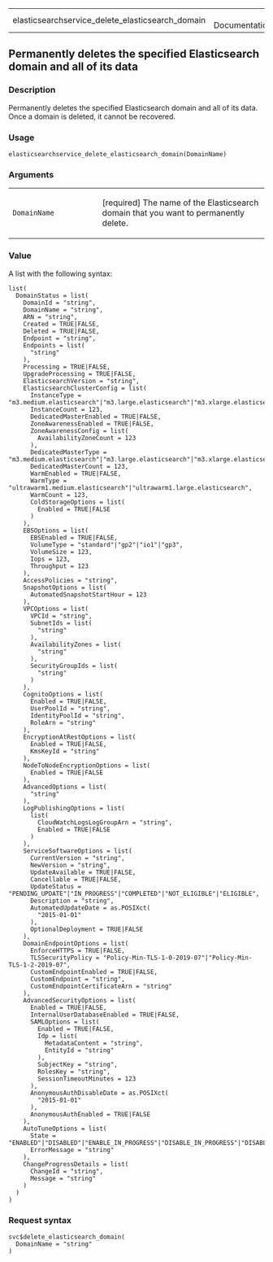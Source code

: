 <table style="width: 100%;">
<tbody>
<tr class="odd">
<td>elasticsearchservice_delete_elasticsearch_domain</td>
<td style="text-align: right;">R Documentation</td>
</tr>
</tbody>
</table>

## Permanently deletes the specified Elasticsearch domain and all of its data

### Description

Permanently deletes the specified Elasticsearch domain and all of its
data. Once a domain is deleted, it cannot be recovered.

### Usage

    elasticsearchservice_delete_elasticsearch_domain(DomainName)

### Arguments

<table>
<colgroup>
<col style="width: 35%" />
<col style="width: 65%" />
</colgroup>
<tbody>
<tr class="odd">
<td><code
id="elasticsearchservice_delete_elasticsearch_domain_:_DomainName">DomainName</code></td>
<td><p>[required] The name of the Elasticsearch domain that you want to
permanently delete.</p></td>
</tr>
</tbody>
</table>

### Value

A list with the following syntax:

    list(
      DomainStatus = list(
        DomainId = "string",
        DomainName = "string",
        ARN = "string",
        Created = TRUE|FALSE,
        Deleted = TRUE|FALSE,
        Endpoint = "string",
        Endpoints = list(
          "string"
        ),
        Processing = TRUE|FALSE,
        UpgradeProcessing = TRUE|FALSE,
        ElasticsearchVersion = "string",
        ElasticsearchClusterConfig = list(
          InstanceType = "m3.medium.elasticsearch"|"m3.large.elasticsearch"|"m3.xlarge.elasticsearch"|"m3.2xlarge.elasticsearch"|"m4.large.elasticsearch"|"m4.xlarge.elasticsearch"|"m4.2xlarge.elasticsearch"|"m4.4xlarge.elasticsearch"|"m4.10xlarge.elasticsearch"|"m5.large.elasticsearch"|"m5.xlarge.elasticsearch"|"m5.2xlarge.elasticsearch"|"m5.4xlarge.elasticsearch"|"m5.12xlarge.elasticsearch"|"r5.large.elasticsearch"|"r5.xlarge.elasticsearch"|"r5.2xlarge.elasticsearch"|"r5.4xlarge.elasticsearch"|"r5.12xlarge.elasticsearch"|"c5.large.elasticsearch"|"c5.xlarge.elasticsearch"|"c5.2xlarge.elasticsearch"|"c5.4xlarge.elasticsearch"|"c5.9xlarge.elasticsearch"|"c5.18xlarge.elasticsearch"|"ultrawarm1.medium.elasticsearch"|"ultrawarm1.large.elasticsearch"|"t2.micro.elasticsearch"|"t2.small.elasticsearch"|"t2.medium.elasticsearch"|"r3.large.elasticsearch"|"r3.xlarge.elasticsearch"|"r3.2xlarge.elasticsearch"|"r3.4xlarge.elasticsearch"|"r3.8xlarge.elasticsearch"|"i2.xlarge.elasticsearch"|"i2.2xlarge.elasticsearch"|"d2.xlarge.elasticsearch"|"d2.2xlarge.elasticsearch"|"d2.4xlarge.elasticsearch"|"d2.8xlarge.elasticsearch"|"c4.large.elasticsearch"|"c4.xlarge.elasticsearch"|"c4.2xlarge.elasticsearch"|"c4.4xlarge.elasticsearch"|"c4.8xlarge.elasticsearch"|"r4.large.elasticsearch"|"r4.xlarge.elasticsearch"|"r4.2xlarge.elasticsearch"|"r4.4xlarge.elasticsearch"|"r4.8xlarge.elasticsearch"|"r4.16xlarge.elasticsearch"|"i3.large.elasticsearch"|"i3.xlarge.elasticsearch"|"i3.2xlarge.elasticsearch"|"i3.4xlarge.elasticsearch"|"i3.8xlarge.elasticsearch"|"i3.16xlarge.elasticsearch",
          InstanceCount = 123,
          DedicatedMasterEnabled = TRUE|FALSE,
          ZoneAwarenessEnabled = TRUE|FALSE,
          ZoneAwarenessConfig = list(
            AvailabilityZoneCount = 123
          ),
          DedicatedMasterType = "m3.medium.elasticsearch"|"m3.large.elasticsearch"|"m3.xlarge.elasticsearch"|"m3.2xlarge.elasticsearch"|"m4.large.elasticsearch"|"m4.xlarge.elasticsearch"|"m4.2xlarge.elasticsearch"|"m4.4xlarge.elasticsearch"|"m4.10xlarge.elasticsearch"|"m5.large.elasticsearch"|"m5.xlarge.elasticsearch"|"m5.2xlarge.elasticsearch"|"m5.4xlarge.elasticsearch"|"m5.12xlarge.elasticsearch"|"r5.large.elasticsearch"|"r5.xlarge.elasticsearch"|"r5.2xlarge.elasticsearch"|"r5.4xlarge.elasticsearch"|"r5.12xlarge.elasticsearch"|"c5.large.elasticsearch"|"c5.xlarge.elasticsearch"|"c5.2xlarge.elasticsearch"|"c5.4xlarge.elasticsearch"|"c5.9xlarge.elasticsearch"|"c5.18xlarge.elasticsearch"|"ultrawarm1.medium.elasticsearch"|"ultrawarm1.large.elasticsearch"|"t2.micro.elasticsearch"|"t2.small.elasticsearch"|"t2.medium.elasticsearch"|"r3.large.elasticsearch"|"r3.xlarge.elasticsearch"|"r3.2xlarge.elasticsearch"|"r3.4xlarge.elasticsearch"|"r3.8xlarge.elasticsearch"|"i2.xlarge.elasticsearch"|"i2.2xlarge.elasticsearch"|"d2.xlarge.elasticsearch"|"d2.2xlarge.elasticsearch"|"d2.4xlarge.elasticsearch"|"d2.8xlarge.elasticsearch"|"c4.large.elasticsearch"|"c4.xlarge.elasticsearch"|"c4.2xlarge.elasticsearch"|"c4.4xlarge.elasticsearch"|"c4.8xlarge.elasticsearch"|"r4.large.elasticsearch"|"r4.xlarge.elasticsearch"|"r4.2xlarge.elasticsearch"|"r4.4xlarge.elasticsearch"|"r4.8xlarge.elasticsearch"|"r4.16xlarge.elasticsearch"|"i3.large.elasticsearch"|"i3.xlarge.elasticsearch"|"i3.2xlarge.elasticsearch"|"i3.4xlarge.elasticsearch"|"i3.8xlarge.elasticsearch"|"i3.16xlarge.elasticsearch",
          DedicatedMasterCount = 123,
          WarmEnabled = TRUE|FALSE,
          WarmType = "ultrawarm1.medium.elasticsearch"|"ultrawarm1.large.elasticsearch",
          WarmCount = 123,
          ColdStorageOptions = list(
            Enabled = TRUE|FALSE
          )
        ),
        EBSOptions = list(
          EBSEnabled = TRUE|FALSE,
          VolumeType = "standard"|"gp2"|"io1"|"gp3",
          VolumeSize = 123,
          Iops = 123,
          Throughput = 123
        ),
        AccessPolicies = "string",
        SnapshotOptions = list(
          AutomatedSnapshotStartHour = 123
        ),
        VPCOptions = list(
          VPCId = "string",
          SubnetIds = list(
            "string"
          ),
          AvailabilityZones = list(
            "string"
          ),
          SecurityGroupIds = list(
            "string"
          )
        ),
        CognitoOptions = list(
          Enabled = TRUE|FALSE,
          UserPoolId = "string",
          IdentityPoolId = "string",
          RoleArn = "string"
        ),
        EncryptionAtRestOptions = list(
          Enabled = TRUE|FALSE,
          KmsKeyId = "string"
        ),
        NodeToNodeEncryptionOptions = list(
          Enabled = TRUE|FALSE
        ),
        AdvancedOptions = list(
          "string"
        ),
        LogPublishingOptions = list(
          list(
            CloudWatchLogsLogGroupArn = "string",
            Enabled = TRUE|FALSE
          )
        ),
        ServiceSoftwareOptions = list(
          CurrentVersion = "string",
          NewVersion = "string",
          UpdateAvailable = TRUE|FALSE,
          Cancellable = TRUE|FALSE,
          UpdateStatus = "PENDING_UPDATE"|"IN_PROGRESS"|"COMPLETED"|"NOT_ELIGIBLE"|"ELIGIBLE",
          Description = "string",
          AutomatedUpdateDate = as.POSIXct(
            "2015-01-01"
          ),
          OptionalDeployment = TRUE|FALSE
        ),
        DomainEndpointOptions = list(
          EnforceHTTPS = TRUE|FALSE,
          TLSSecurityPolicy = "Policy-Min-TLS-1-0-2019-07"|"Policy-Min-TLS-1-2-2019-07",
          CustomEndpointEnabled = TRUE|FALSE,
          CustomEndpoint = "string",
          CustomEndpointCertificateArn = "string"
        ),
        AdvancedSecurityOptions = list(
          Enabled = TRUE|FALSE,
          InternalUserDatabaseEnabled = TRUE|FALSE,
          SAMLOptions = list(
            Enabled = TRUE|FALSE,
            Idp = list(
              MetadataContent = "string",
              EntityId = "string"
            ),
            SubjectKey = "string",
            RolesKey = "string",
            SessionTimeoutMinutes = 123
          ),
          AnonymousAuthDisableDate = as.POSIXct(
            "2015-01-01"
          ),
          AnonymousAuthEnabled = TRUE|FALSE
        ),
        AutoTuneOptions = list(
          State = "ENABLED"|"DISABLED"|"ENABLE_IN_PROGRESS"|"DISABLE_IN_PROGRESS"|"DISABLED_AND_ROLLBACK_SCHEDULED"|"DISABLED_AND_ROLLBACK_IN_PROGRESS"|"DISABLED_AND_ROLLBACK_COMPLETE"|"DISABLED_AND_ROLLBACK_ERROR"|"ERROR",
          ErrorMessage = "string"
        ),
        ChangeProgressDetails = list(
          ChangeId = "string",
          Message = "string"
        )
      )
    )

### Request syntax

    svc$delete_elasticsearch_domain(
      DomainName = "string"
    )
